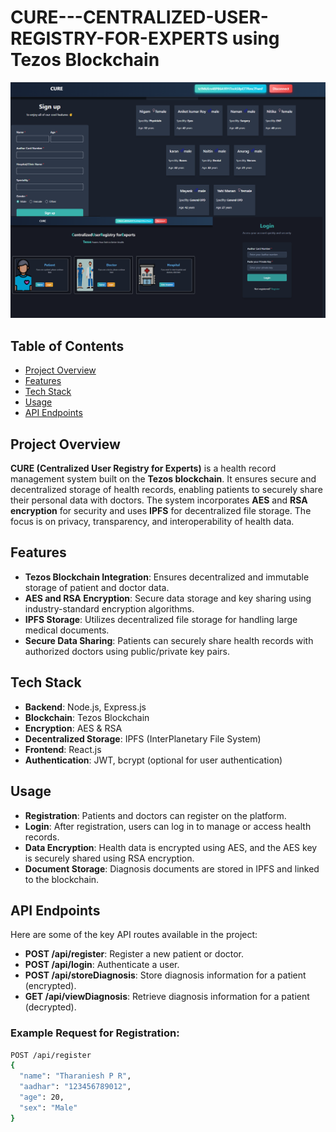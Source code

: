 # CURE---CENTRALIZED-USER-REGISTRY-FOR-EXPERTS using Tezos Blockchain

![Project Logo](https://raw.githubusercontent.com/Tharaniesh3/CURE---Centralized-User-Registry-for-Experts/main/src/assets/cure1.png)

## Table of Contents
- [Project Overview](#project-overview)
- [Features](#features)
- [Tech Stack](#tech-stack)
- [Usage](#usage)
- [API Endpoints](#api-endpoints)

## Project Overview
**CURE (Centralized User Registry for Experts)** is a health record management system built on the **Tezos blockchain**. It ensures secure and decentralized storage of health records, enabling patients to securely share their personal data with doctors. The system incorporates **AES** and **RSA encryption** for security and uses **IPFS** for decentralized file storage. The focus is on privacy, transparency, and interoperability of health data.

## Features
- **Tezos Blockchain Integration**: Ensures decentralized and immutable storage of patient and doctor data.
- **AES and RSA Encryption**: Secure data storage and key sharing using industry-standard encryption algorithms.
- **IPFS Storage**: Utilizes decentralized file storage for handling large medical documents.
- **Secure Data Sharing**: Patients can securely share health records with authorized doctors using public/private key pairs.

## Tech Stack
- **Backend**: Node.js, Express.js
- **Blockchain**: Tezos Blockchain
- **Encryption**: AES & RSA
- **Decentralized Storage**: IPFS (InterPlanetary File System)
- **Frontend**: React.js
- **Authentication**: JWT, bcrypt (optional for user authentication)

## Usage
- **Registration**: Patients and doctors can register on the platform.
- **Login**: After registration, users can log in to manage or access health records.
- **Data Encryption**: Health data is encrypted using AES, and the AES key is securely shared using RSA encryption.
- **Document Storage**: Diagnosis documents are stored in IPFS and linked to the blockchain.

## API Endpoints
Here are some of the key API routes available in the project:

- **POST /api/register**: Register a new patient or doctor.
- **POST /api/login**: Authenticate a user.
- **POST /api/storeDiagnosis**: Store diagnosis information for a patient (encrypted).
- **GET /api/viewDiagnosis**: Retrieve diagnosis information for a patient (decrypted).

### Example Request for Registration:
```bash
POST /api/register
{
  "name": "Tharaniesh P R",
  "aadhar": "123456789012",
  "age": 20,
  "sex": "Male"
}
